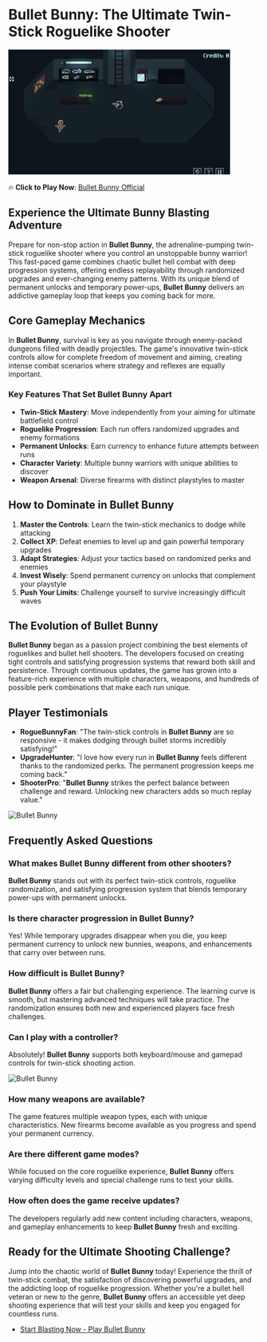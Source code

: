 # Bullet Bunny: The Ultimate Twin-Stick Roguelike Shooter

![Bullet Bunny](https://raw.githubusercontent.com/Bullet-Bunny/.github/refs/heads/main/bullet-bunny.jpg "Bullet Bunny")

🔥 **Click to Play Now**: [Bullet Bunny Official](https://clicker-game.com/bullet-bunny/ "Bullet Bunny")

## Experience the Ultimate Bunny Blasting Adventure

Prepare for non-stop action in **Bullet Bunny**, the adrenaline-pumping twin-stick roguelike shooter where you control an unstoppable bunny warrior! This fast-paced game combines chaotic bullet hell combat with deep progression systems, offering endless replayability through randomized upgrades and ever-changing enemy patterns. With its unique blend of permanent unlocks and temporary power-ups, **Bullet Bunny** delivers an addictive gameplay loop that keeps you coming back for more.

## Core Gameplay Mechanics

In **Bullet Bunny**, survival is key as you navigate through enemy-packed dungeons filled with deadly projectiles. The game's innovative twin-stick controls allow for complete freedom of movement and aiming, creating intense combat scenarios where strategy and reflexes are equally important.

### Key Features That Set Bullet Bunny Apart

- **Twin-Stick Mastery**: Move independently from your aiming for ultimate battlefield control
- **Roguelike Progression**: Each run offers randomized upgrades and enemy formations
- **Permanent Unlocks**: Earn currency to enhance future attempts between runs
- **Character Variety**: Multiple bunny warriors with unique abilities to discover
- **Weapon Arsenal**: Diverse firearms with distinct playstyles to master

## How to Dominate in Bullet Bunny

1. **Master the Controls**: Learn the twin-stick mechanics to dodge while attacking
2. **Collect XP**: Defeat enemies to level up and gain powerful temporary upgrades
3. **Adapt Strategies**: Adjust your tactics based on randomized perks and enemies
4. **Invest Wisely**: Spend permanent currency on unlocks that complement your playstyle
5. **Push Your Limits**: Challenge yourself to survive increasingly difficult waves

## The Evolution of Bullet Bunny

**Bullet Bunny** began as a passion project combining the best elements of roguelikes and bullet hell shooters. The developers focused on creating tight controls and satisfying progression systems that reward both skill and persistence. Through continuous updates, the game has grown into a feature-rich experience with multiple characters, weapons, and hundreds of possible perk combinations that make each run unique.

## Player Testimonials

- **RogueBunnyFan**: "The twin-stick controls in **Bullet Bunny** are so responsive - it makes dodging through bullet storms incredibly satisfying!"
- **UpgradeHunter**: "I love how every run in **Bullet Bunny** feels different thanks to the randomized perks. The permanent progression keeps me coming back."
- **ShooterPro**: "**Bullet Bunny** strikes the perfect balance between challenge and reward. Unlocking new characters adds so much replay value."

![Bullet Bunny](https://raw.githubusercontent.com/Bullet-Bunny/.github/refs/heads/main/bullet-bunny-2.jpg "Bullet Bunny")

## Frequently Asked Questions

### What makes Bullet Bunny different from other shooters?
**Bullet Bunny** stands out with its perfect twin-stick controls, roguelike randomization, and satisfying progression system that blends temporary power-ups with permanent unlocks.

### Is there character progression in Bullet Bunny?
Yes! While temporary upgrades disappear when you die, you keep permanent currency to unlock new bunnies, weapons, and enhancements that carry over between runs.

### How difficult is Bullet Bunny?
**Bullet Bunny** offers a fair but challenging experience. The learning curve is smooth, but mastering advanced techniques will take practice. The randomization ensures both new and experienced players face fresh challenges.

### Can I play with a controller?
Absolutely! **Bullet Bunny** supports both keyboard/mouse and gamepad controls for twin-stick shooting action.

![Bullet Bunny](https://raw.githubusercontent.com/Bullet-Bunny/.github/refs/heads/main/bullet-bunny-3.jpg "Bullet Bunny")

### How many weapons are available?
The game features multiple weapon types, each with unique characteristics. New firearms become available as you progress and spend your permanent currency.

### Are there different game modes?
While focused on the core roguelike experience, **Bullet Bunny** offers varying difficulty levels and special challenge runs to test your skills.

### How often does the game receive updates?
The developers regularly add new content including characters, weapons, and gameplay enhancements to keep **Bullet Bunny** fresh and exciting.

## Ready for the Ultimate Shooting Challenge?

Jump into the chaotic world of **Bullet Bunny** today! Experience the thrill of twin-stick combat, the satisfaction of discovering powerful upgrades, and the addicting loop of roguelike progression. Whether you're a bullet hell veteran or new to the genre, **Bullet Bunny** offers an accessible yet deep shooting experience that will test your skills and keep you engaged for countless runs.

- [Start Blasting Now - Play Bullet Bunny](https://clicker-game.com/bullet-bunny/)
